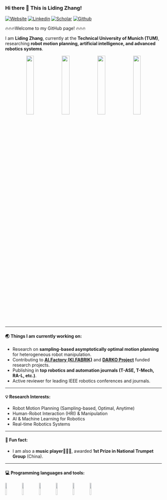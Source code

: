 ### Hi there 👋  This is Liding Zhang!  

[![Website](https://img.shields.io/badge/-Homepage-47CCCC?style=flat&logo=Google-Chrome&logoColor=white)]([https://liding-zhang.github.io/](https://www.ce.cit.tum.de/air/people/liding-zhang-msc/))
[![Linkedin](https://img.shields.io/badge/-LinkedIn-blue?style=flat&logo=Linkedin&logoColor=white)](https://www.linkedin.com/in/liding-zhang-388882228/)
[![Scholar](https://img.shields.io/badge/Google%20Scholar-4285F4?style=flat&logo=google-scholar&logoColor=white)](https://scholar.google.com/citations?user=AMFFKhkAAAAJ&hl=en)
[![Github](https://img.shields.io/badge/-Github-000?style=flat&logo=Github&logoColor=white)](https://github.com/liding-zhang)

🔥🔥🔥Welcome to my GitHub page!  🔥🔥🔥

I am **Liding Zhang**, currently at the **Technical University of Munich (TUM)**, researching **robot motion planning, artificial intelligence, and advanced robotics systems**.  

<p align="center">
  <img src="https://github.com/Liding-Zhang/liding-zhang.github.io/blob/main/files/gif/central.gif" width="22%" />
  <img src="https://github.com/Liding-Zhang/liding-zhang.github.io/blob/main/files/gif/collective.gif" width="22%" />
  <img src="https://github.com/Liding-Zhang/liding-zhang.github.io/blob/main/files/gif/darko_cable.gif" width="22%" />
  <img src="https://github.com/Liding-Zhang/liding-zhang.github.io/blob/main/files/gif/llm_darko.gif" width="22%" />
</p>

---

#### 🌏 Things I am currently working on:
- Research on **sampling-based asymptotically optimal motion planning** for heterogeneous robot manipulation.  
- Contributing to **[AI.Factory (KI.FABRIK)](https://www.mec.ed.tum.de/lfe/forschung/projekte/kifabrik/)** and **[DARKO Project](https://darko-project.eu/)** funded research projects.  
- Publishing in **top robotics and automation journals (T-ASE, T-Mech, RA-L, etc.)**.  
- Active reviewer for leading IEEE robotics conferences and journals.  

---

#### 💡 Research Interests:
- Robot Motion Planning (Sampling-based, Optimal, Anytime)  
- Human-Robot Interaction (HRI) & Manipulation  
- AI & Machine Learning for Robotics  
- Real-time Robotics Systems  

---

#### 🎺 Fun fact:
- I am also a **music player**🎺🎸🎹, awarded **1st Prize in National Trumpet Group** (China).  

---

#### :computer: Programming languages and tools:
<p>
<!-- 	<img width="50%" align="right" src="https://github-readme-stats.vercel.app/api?username=liding-zhang&show_icons=true&hide_border=true" /> -->


<code><img width="10%" src="https://www.vectorlogo.zone/logos/python/python-ar21.svg"></code>
<code><img width="10%" src="https://www.vectorlogo.zone/logos/ros/ros-ar21.svg"></code>
<code><img width="10%" src="https://www.vectorlogo.zone/logos/docker/docker-ar21.svg"></code>
<code><img width="10%" src="https://www.vectorlogo.zone/logos/git-scm/git-scm-ar21.svg"></code>
<code><img width="10%" src="https://www.vectorlogo.zone/logos/linux/linux-ar21.svg"></code>
<code><img width="10%" src="https://www.vectorlogo.zone/logos/opencv/opencv-ar21.svg"></code>
</p>


